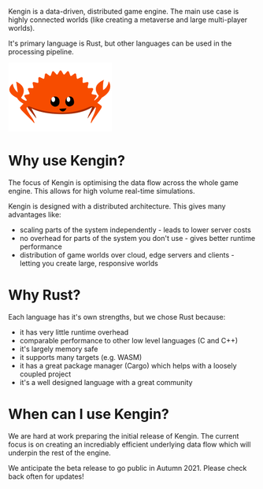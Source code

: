 Kengin is a data-driven, distributed game engine. The main use case is highly connected worlds (like creating a metaverse and large multi-player worlds).

It's primary language is Rust, but other languages can be used in the processing pipeline.

![Rust - Ferris the crab](rustacean-flat-happy.png)

# Why use Kengin?
The focus of Kengin is optimising the data flow across the whole game engine. This allows for high volume real-time simulations.

Kengin is designed with a distributed architecture. This gives many advantages like:
- scaling parts of the system independently - leads to lower server costs
- no overhead for parts of the system you don't use - gives better runtime performance
- distribution of game worlds over cloud, edge servers and clients - letting you create large, responsive worlds

# Why Rust?
Each language has it's own strengths, but we chose Rust because:
- it has very little runtime overhead
- comparable performance to other low level languages (C and C++)
- it's largely memory safe
- it supports many targets (e.g. WASM)
- it has a great package manager (Cargo) which helps with a loosely coupled project
- it's a well designed language with a great community

# When can I use Kengin?
We are hard at work preparing the initial release of Kengin. The current focus is on creating an incrediably efficient underlying data flow which will underpin the rest of the engine.

We anticipate the beta release to go public in Autumn 2021. Please check back often for updates!
